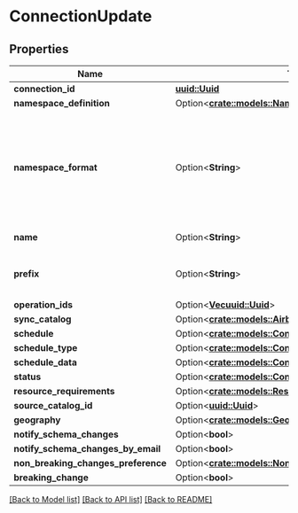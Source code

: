 # ConnectionUpdate

## Properties

Name | Type | Description | Notes
------------ | ------------- | ------------- | -------------
**connection_id** | [**uuid::Uuid**](uuid::Uuid.md) |  | 
**namespace_definition** | Option<[**crate::models::NamespaceDefinitionType**](NamespaceDefinitionType.md)> |  | [optional]
**namespace_format** | Option<**String**> | Used when namespaceDefinition is 'customformat'. If blank then behaves like namespaceDefinition = 'destination'. If \"${SOURCE_NAMESPACE}\" then behaves like namespaceDefinition = 'source'. | [optional]
**name** | Option<**String**> | Name that will be set to this connection | [optional]
**prefix** | Option<**String**> | Prefix that will be prepended to the name of each stream when it is written to the destination. | [optional]
**operation_ids** | Option<[**Vec<uuid::Uuid>**](uuid::Uuid.md)> |  | [optional]
**sync_catalog** | Option<[**crate::models::AirbyteCatalog**](AirbyteCatalog.md)> |  | [optional]
**schedule** | Option<[**crate::models::ConnectionSchedule**](ConnectionSchedule.md)> |  | [optional]
**schedule_type** | Option<[**crate::models::ConnectionScheduleType**](ConnectionScheduleType.md)> |  | [optional]
**schedule_data** | Option<[**crate::models::ConnectionScheduleData**](ConnectionScheduleData.md)> |  | [optional]
**status** | Option<[**crate::models::ConnectionStatus**](ConnectionStatus.md)> |  | [optional]
**resource_requirements** | Option<[**crate::models::ResourceRequirements**](ResourceRequirements.md)> |  | [optional]
**source_catalog_id** | Option<[**uuid::Uuid**](uuid::Uuid.md)> |  | [optional]
**geography** | Option<[**crate::models::Geography**](Geography.md)> |  | [optional]
**notify_schema_changes** | Option<**bool**> |  | [optional]
**notify_schema_changes_by_email** | Option<**bool**> |  | [optional]
**non_breaking_changes_preference** | Option<[**crate::models::NonBreakingChangesPreference**](NonBreakingChangesPreference.md)> |  | [optional]
**breaking_change** | Option<**bool**> |  | [optional]

[[Back to Model list]](../README.md#documentation-for-models) [[Back to API list]](../README.md#documentation-for-api-endpoints) [[Back to README]](../README.md)


